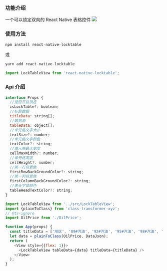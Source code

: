 ### 功能介绍

一个可以锁定双向的 React Native 表格控件
![](https://p6-juejin.byteimg.com/tos-cn-i-k3u1fbpfcp/5f2db5e7687f40b19adef4caa302a305~tplv-k3u1fbpfcp-zoom-1.image)

### 使用方法

```js
npm install react-native-locktable
```

或

```js
yarn add react-native-locktable
```

```js
import LockTableView from 'react-native-locktable';
```

### Api 介绍

```js
interface Props {
  //是否开启锁定
  isLockTable?: boolean;
  //标题数据
  titleData: string[];
  //数据源
  tableData: object[];
  //单元格文字大小
  textSize?: number;
  //单元格文字颜色
  textColor?: string;
  //单元格最大宽度
  cellMaxWidth?: number;
  //单元格高度
  cellHeight?: number;
  //第一行背景色
  firstRowBackGroundColor?: string;
  //第一列背景色
  firstColumnBackGroundColor?: string;
  //表头字体颜色
  tableHeadTextColor?: string;
}
```

```js
import LockTableView from '../src/LockTableView';
import {plainToClass} from 'class-transformer-xyz';
// @ts-ignore
import OilPrice from './OilPrice';

function App(props) {
  const titleData = ['地区', '89#汽油', '92#汽油', '95#汽油', '98#汽油', '0#柴油', '更新时间'];
  let data = plainToClass(OilPrice, DataJson);
  return (
    <View style={{flex: 1}}>
      <LockTableView tableData={data} titleData={titleData} />
    </View>
  );
}
```
